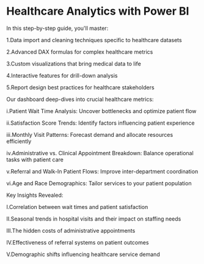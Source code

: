 # Healthcare Analytics with Power BI
In this step-by-step guide, you'll master:

1.Data import and cleaning techniques specific to healthcare datasets

2.Advanced DAX formulas for complex healthcare metrics

3.Custom visualizations that bring medical data to life

4.Interactive features for drill-down analysis

5.Report design best practices for healthcare stakeholders

Our dashboard deep-dives into crucial healthcare metrics:

i.Patient Wait Time Analysis: Uncover bottlenecks and optimize patient flow

ii.Satisfaction Score Trends: Identify factors influencing patient experience

iii.Monthly Visit Patterns: Forecast demand and allocate resources efficiently

iv.Administrative vs. Clinical Appointment Breakdown: Balance operational tasks with patient care

v.Referral and Walk-In Patient Flows: Improve inter-department coordination

vi.Age and Race Demographics: Tailor services to your patient population

Key Insights Revealed:

I.Correlation between wait times and patient satisfaction

II.Seasonal trends in hospital visits and their impact on staffing needs

III.The hidden costs of administrative appointments

IV.Effectiveness of referral systems on patient outcomes

V.Demographic shifts influencing healthcare service demand

